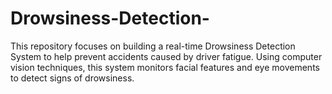 # Drowsiness-Detection-
This repository focuses on building a real-time Drowsiness Detection System to help prevent accidents caused by driver fatigue. Using computer vision techniques, this system monitors facial features and eye movements to detect signs of drowsiness.
